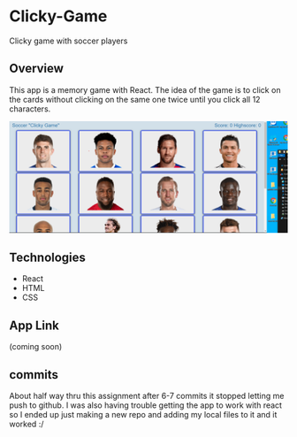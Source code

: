 
# Clicky-Game
 Clicky game with soccer players
## Overview 

This app is a memory game with React. The idea of the game is to click on the cards without clicking on the same one twice until you click all 12 characters.

![Screenshot](..\clickygame\public\gamesc.png)

## Technologies
- React
- HTML
- CSS


## App Link
(coming soon)

## commits 
 About half way thru this assignment after 6-7 commits it stopped letting me push to github. I was also having trouble getting the app to work with react so I ended up just making a new repo and adding my local files to it and it worked :/


